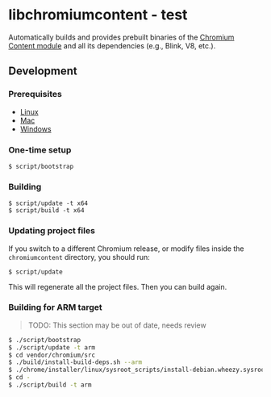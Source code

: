 # libchromiumcontent - test

Automatically builds and provides prebuilt binaries of the [Chromium Content
module](http://www.chromium.org/developers/content-module) and all its
dependencies (e.g., Blink, V8, etc.).

## Development

### Prerequisites

* [Linux](https://chromium.googlesource.com/chromium/src/+/master/docs/linux_build_instructions_prerequisites.md)
* [Mac](https://chromium.googlesource.com/chromium/src/+/master/docs/mac_build_instructions.md#Prerequisites)
* [Windows](https://chromium.googlesource.com/chromium/src/+/master/docs/windows_build_instructions.md)

### One-time setup

    $ script/bootstrap

### Building

    $ script/update -t x64
    $ script/build -t x64

### Updating project files

If you switch to a different Chromium release, or modify
files inside the `chromiumcontent` directory, you should run:

    $ script/update

This will regenerate all the project files. Then you can build again.

### Building for ARM target

> TODO: This section may be out of date, needs review

```bash
$ ./script/bootstrap
$ ./script/update -t arm
$ cd vendor/chromium/src
$ ./build/install-build-deps.sh --arm
$ ./chrome/installer/linux/sysroot_scripts/install-debian.wheezy.sysroot.py --arch=arm
$ cd -
$ ./script/build -t arm
```
